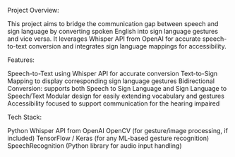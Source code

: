 Project Overview: 

This project aims to bridge the communication gap between speech and sign language by converting spoken English into sign language gestures and vice versa. It leverages Whisper API from OpenAI for accurate speech-to-text conversion and integrates sign language mappings for accessibility.

Features: 

Speech-to-Text using Whisper API for accurate conversion 
Text-to-Sign Mapping to display corresponding sign language gestures
Bidirectional Conversion: supports both Speech to Sign Language and Sign Language to Speech/Text
Modular design for easily extending vocabulary and gestures
Accessibility focused to support communication for the hearing impaired

Tech Stack: 

Python
Whisper API from OpenAI
OpenCV (for gesture/image processing, if included)
TensorFlow / Keras (for any ML-based gesture recognition)
SpeechRecognition (Python library for audio input handling)
